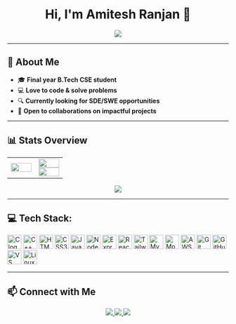 <h1 align="center">Hi, I'm Amitesh Ranjan 👋</h1>
<p align="center">
  <img src="https://readme-typing-svg.herokuapp.com?font=Fira+Code&size=22&pause=1000&center=true&vCenter=true&width=435&lines=Final+Year+B.Tech+CSE+Student;Passionate+Programmer" />
</p>

---

## 🚀 About Me  
- 🎓 **Final year B.Tech CSE student**  
- 💻 **Love to code & solve problems**    
- 🔍 **Currently looking for SDE/SWE opportunities**  
- 🤝 **Open to collaborations on impactful projects**

---

## 📊 Stats Overview  
<table align="center">
  <tr>
    <td width="48%">
      <a href="https://leetcode.com/AmiteshRanjan/" target="_blank">
        <img src="https://leetcard.jacoblin.cool/AmiteshRanjan?theme=dark&font=Nunito&ext=contest" width="100%"/>
      </a>
    </td>
    <td width="48%">
      <img src="https://github-readme-stats.vercel.app/api?username=AmiteshRanjan24&show_icons=true&theme=dark&hide_border=true" width="100%"/>
      <img src="https://github-readme-stats.vercel.app/api/top-langs/?username=AmiteshRanjan24&layout=compact&theme=dark&hide_border=true" width="100%">
    </td>

  </tr>
</table>

<!--<p align="center">  
 <img src="https://github-readme-streak-stats.herokuapp.com/?user=AmiteshRanjan24&theme=dark&hide_border=true" width="100%"> 
</p> -->


<p align="center">
  <img src="https://github-readme-activity-graph.vercel.app/graph?username=AmiteshRanjan24&theme=github-dark&hide_border=true" />
</p>

---

## 💻 Tech Stack:

<div align="left">
  <!-- Languages -->
  <img src="https://img.shields.io/badge/-C-00599C?style=for-the-badge&logo=c&logoColor=white" height="32" alt="C logo" />
  <img src="https://img.shields.io/badge/-C++-00599C?style=for-the-badge&logo=cplusplus&logoColor=white" height="32" alt="C++ logo" />
  <img src="https://img.shields.io/badge/-HTML5-E34F26?style=for-the-badge&logo=html5&logoColor=white" height="32" alt="HTML5 logo" />
  <img src="https://img.shields.io/badge/-CSS-1572B6?style=for-the-badge&logo=css&logoColor=white" height="32" alt="CSS3 logo" />
  <img src="https://img.shields.io/badge/-JavaScript-F7DF1E?style=for-the-badge&logo=javascript&logoColor=black" height="32" alt="JavaScript logo" />

  <!-- Frameworks & Libraries -->
  <img src="https://img.shields.io/badge/-Node.js-339933?style=for-the-badge&logo=node.js&logoColor=white" height="32" alt="Node.js logo" />
  <img src="https://img.shields.io/badge/-Express-000000?style=for-the-badge&logo=express&logoColor=white" height="32" alt="Express logo" />
  <img src="https://img.shields.io/badge/-React-61DAFB?style=for-the-badge&logo=react&logoColor=black" height="32" alt="React logo" />
  <img src="https://img.shields.io/badge/-Tailwind_CSS-38B2AC?style=for-the-badge&logo=tailwind-css&logoColor=white" height="32" alt="Tailwind CSS logo" />


  <!-- Databases -->
  <img src="https://img.shields.io/badge/-MySQL-4479A1?style=for-the-badge&logo=mysql&logoColor=white" height="32" alt="MySQL logo" />
  <img src="https://img.shields.io/badge/-MongoDB-47A248?style=for-the-badge&logo=mongodb&logoColor=white" height="32" alt="MongoDB logo" />

  <!-- Cloud & DevOps -->
  <img src="https://img.shields.io/badge/-AWS-232F3E?style=for-the-badge&logo=amazonaws&logoColor=white" height="32" alt="AWS logo" />

  <!-- Tools -->
  <img src="https://img.shields.io/badge/-Git-F05032?style=for-the-badge&logo=git&logoColor=white" height="32" alt="Git logo" />
  <img src="https://img.shields.io/badge/-GitHub-181717?style=for-the-badge&logo=github&logoColor=white" height="32" alt="GitHub logo" />
  <img src="https://img.shields.io/badge/-VSCode-007ACC?style=for-the-badge&logo=visual-studio-code&logoColor=white" height="32" alt="VS Code logo" />
  <img src="https://img.shields.io/badge/-Linux-FCC624?style=for-the-badge&logo=linux&logoColor=black" height="32" alt="Linux logo" />
</div>






---

## 📫 Connect with Me  
<p align="center">
  <a href="https://www.linkedin.com/in/amitesh-ranjan-089806279" target="_blank">
    <img src="https://img.shields.io/badge/LinkedIn-0A66C2?style=for-the-badge&logo=linkedin&logoColor=white" />
  </a>
  <a href="mailto:your-amiteshranjan5524@gmail.com">
    <img src="https://img.shields.io/badge/Email-D14836?style=for-the-badge&logo=gmail&logoColor=white" />
  </a>
  <a href="https://www.github.com/AmiteshRanjan24">
    <img src="https://img.shields.io/badge/GitHub-100000?style=for-the-badge&logo=github&logoColor=white" />
  </a>
</p>  
